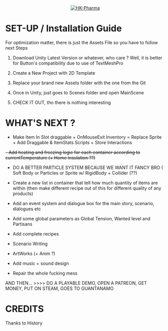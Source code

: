 <div align="center">
    <a href="https://github.com/Olondutsu/HK-PHARMA">
        <img src=https://i.imgur.com/Gv4k0O7.jpeg" alt="HK-Pharma"/>
    </a>
</div>

# SET-UP / Installation Guide

For optimization matter, there is just the Assets File so you have to follow next Steps

1) Download Unity Latest Version or whatever, who care ? Well, it is better for Button's compatibility due to use of TextMeshPro

2) Create a New Project with 2D Template

3) Replace your brand new Assets folder with the one from the Git

4) Once in Unity, just goes to Scenes folder and open MainScene

5) CHECK IT OUT, tho there is nothing interesting

# WHAT'S NEXT ?

- Make Item In Slot draggable + OnMouseExit Inventory = Replace Sprite + Add Draggable & ItemStats Scripts + Store Interactions

<Strike>- Add heating and freezing logic for each container according to currentTemperature (+ Home insulation ??)</Strike>

- DO A BETTER PARTICLE SYSTEM BECAUSE WE WANT IT FANCY BRO ( Soft Body or Particles or Sprite w/ RigidBody + Collider (??)

- Create a new list in container that tell how much quantity of items are within (then make different recipe out of this for different quality of any products)

- Add an event system and dialogue box for the main story, scenario, dialogues etc

- Add some global parameters as Global Tension, Wanted level and Partisans

- Add complete recipes 

- Scenario Writing

- ArtWorks (+ Anim ?)

- Add music + sound design

- Repair the whole fucking mess

AND THEN... >>>> DO A PLAYABLE DEMO, OPEN A PATREON, GET MONEY, PUT ON STEAM, GOES TO GUANTANAMO

# CREDITS

Thanks to History